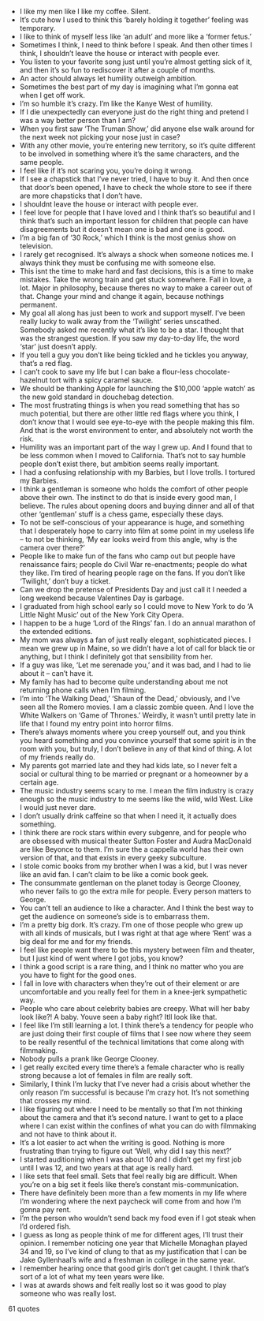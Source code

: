  - I like my men like I like my coffee. Silent.
 - It’s cute how I used to think this ‘barely holding it together’ feeling was temporary.
 - I like to think of myself less like ‘an adult’ and more like a ‘former fetus.’
 - Sometimes I think, I need to think before I speak. And then other times I think, I shouldn’t leave the house or interact with people ever.
 - You listen to your favorite song just until you’re almost getting sick of it, and then it’s so fun to rediscover it after a couple of months.
 - An actor should always let humility outweigh ambition.
 - Sometimes the best part of my day is imagining what I’m gonna eat when I get off work.
 - I’m so humble it’s crazy. I’m like the Kanye West of humility.
 - If I die unexpectedly can everyone just do the right thing and pretend I was a way better person than I am?
 - When you first saw ‘The Truman Show,’ did anyone else walk around for the next week not picking your nose just in case?
 - With any other movie, you’re entering new territory, so it’s quite different to be involved in something where it’s the same characters, and the same people.
 - I feel like if it’s not scaring you, you’re doing it wrong.
 - If I see a chapstick that I’ve never tried, I have to buy it. And then once that door’s been opened, I have to check the whole store to see if there are more chapsticks that I don’t have.
 - I shouldnt leave the house or interact with people ever.
 - I feel love for people that I have loved and I think that’s so beautiful and I think that’s such an important lesson for children that people can have disagreements but it doesn’t mean one is bad and one is good.
 - I’m a big fan of ‘30 Rock,’ which I think is the most genius show on television.
 - I rarely get recognised. It’s always a shock when someone notices me. I always think they must be confusing me with someone else.
 - This isnt the time to make hard and fast decisions, this is a time to make mistakes. Take the wrong train and get stuck somewhere. Fall in love, a lot. Major in philosophy, because theres no way to make a career out of that. Change your mind and change it again, because nothings permanent.
 - My goal all along has just been to work and support myself. I’ve been really lucky to walk away from the ‘Twilight’ series unscathed. Somebody asked me recently what it’s like to be a star. I thought that was the strangest question. If you saw my day-to-day life, the word ‘star’ just doesn’t apply.
 - If you tell a guy you don’t like being tickled and he tickles you anyway, that’s a red flag.
 - I can’t cook to save my life but I can bake a flour-less chocolate-hazelnut tort with a spicy caramel sauce.
 - We should be thanking Apple for launching the $10,000 ‘apple watch’ as the new gold standard in douchebag detection.
 - The most frustrating things is when you read something that has so much potential, but there are other little red flags where you think, I don’t know that I would see eye-to-eye with the people making this film. And that is the worst environment to enter, and absolutely not worth the risk.
 - Humility was an important part of the way I grew up. And I found that to be less common when I moved to California. That’s not to say humble people don’t exist there, but ambition seems really important.
 - I had a confusing relationship with my Barbies, but I love trolls. I tortured my Barbies.
 - I think a gentleman is someone who holds the comfort of other people above their own. The instinct to do that is inside every good man, I believe. The rules about opening doors and buying dinner and all of that other ‘gentleman’ stuff is a chess game, especially these days.
 - To not be self-conscious of your appearance is huge, and something that I desperately hope to carry into film at some point in my useless life – to not be thinking, ‘My ear looks weird from this angle, why is the camera over there?’
 - People like to make fun of the fans who camp out but people have renaissance fairs; people do Civil War re-enactments; people do what they like. I’m tired of hearing people rage on the fans. If you don’t like ‘Twilight,’ don’t buy a ticket.
 - Can we drop the pretense of Presidents Day and just call it I needed a long weekend because Valentines Day is garbage.
 - I graduated from high school early so I could move to New York to do ‘A Little Night Music’ out of the New York City Opera.
 - I happen to be a huge ‘Lord of the Rings’ fan. I do an annual marathon of the extended editions.
 - My mom was always a fan of just really elegant, sophisticated pieces. I mean we grew up in Maine, so we didn’t have a lot of call for black tie or anything, but I think I definitely got that sensibility from her.
 - If a guy was like, ‘Let me serenade you,’ and it was bad, and I had to lie about it – can’t have it.
 - My family has had to become quite understanding about me not returning phone calls when I’m filming.
 - I’m into ‘The Walking Dead,’ ‘Shaun of the Dead,’ obviously, and I’ve seen all the Romero movies. I am a classic zombie queen. And I love the White Walkers on ‘Game of Thrones.’ Weirdly, it wasn’t until pretty late in life that I found my entry point into horror films.
 - There’s always moments where you creep yourself out, and you think you heard something and you convince yourself that some spirit is in the room with you, but truly, I don’t believe in any of that kind of thing. A lot of my friends really do.
 - My parents got married late and they had kids late, so I never felt a social or cultural thing to be married or pregnant or a homeowner by a certain age.
 - The music industry seems scary to me. I mean the film industry is crazy enough so the music industry to me seems like the wild, wild West. Like I would just never dare.
 - I don’t usually drink caffeine so that when I need it, it actually does something.
 - I think there are rock stars within every subgenre, and for people who are obsessed with musical theater Sutton Foster and Audra MacDonald are like Beyonce to them. I’m sure the a cappella world has their own version of that, and that exists in every geeky subculture.
 - I stole comic books from my brother when I was a kid, but I was never like an avid fan. I can’t claim to be like a comic book geek.
 - The consummate gentleman on the planet today is George Clooney, who never fails to go the extra mile for people. Every person matters to George.
 - You can’t tell an audience to like a character. And I think the best way to get the audience on someone’s side is to embarrass them.
 - I’m a pretty big dork. It’s crazy. I’m one of those people who grew up with all kinds of musicals, but I was right at that age where ‘Rent’ was a big deal for me and for my friends.
 - I feel like people want there to be this mystery between film and theater, but I just kind of went where I got jobs, you know?
 - I think a good script is a rare thing, and I think no matter who you are you have to fight for the good ones.
 - I fall in love with characters when they’re out of their element or are uncomfortable and you really feel for them in a knee-jerk sympathetic way.
 - People who care about celebrity babies are creepy. What will her baby look like?! A baby. Youve seen a baby right? Itll look like that.
 - I feel like I’m still learning a lot. I think there’s a tendency for people who are just doing their first couple of films that I see now where they seem to be really resentful of the technical limitations that come along with filmmaking.
 - Nobody pulls a prank like George Clooney.
 - I get really excited every time there’s a female character who is really strong because a lot of females in film are really soft.
 - Similarly, I think I’m lucky that I’ve never had a crisis about whether the only reason I’m successful is because I’m crazy hot. It’s not something that crosses my mind.
 - I like figuring out where I need to be mentally so that I’m not thinking about the camera and that it’s second nature. I want to get to a place where I can exist within the confines of what you can do with filmmaking and not have to think about it.
 - It’s a lot easier to act when the writing is good. Nothing is more frustrating than trying to figure out ‘Well, why did I say this next?’
 - I started auditioning when I was about 10 and I didn’t get my first job until I was 12, and two years at that age is really hard.
 - I like sets that feel small. Sets that feel really big are difficult. When you’re on a big set it feels like there’s constant mis-communication.
 - There have definitely been more than a few moments in my life where I’m wondering where the next paycheck will come from and how I’m gonna pay rent.
 - I’m the person who wouldn’t send back my food even if I got steak when I’d ordered fish.
 - I guess as long as people think of me for different ages, I’ll trust their opinion. I remember noticing one year that Michelle Monaghan played 34 and 19, so I’ve kind of clung to that as my justification that I can be Jake Gyllenhaal’s wife and a freshman in college in the same year.
 - I remember hearing once that good girls don’t get caught. I think that’s sort of a lot of what my teen years were like.
 - I was at awards shows and felt really lost so it was good to play someone who was really lost.

61 quotes
